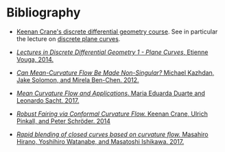 # Bibliography

  - [Keenan Crane's discrete differential geometry course](https://brickisland.net/DDGSpring2024/). See
in particular the lecture on [discrete plane curves](
https://brickisland.net/DDGSpring2024/wp-content/uploads/2019/02/DDG_458_SP19_Lecture11_DiscreteCurves.pdf).

  - [*Lectures in Discrete Differential Geometry 1 - Plane Curves*, Etienne Vouga, 2014.](
https://www.cs.utexas.edu/users/evouga/uploads/4/5/6/8/45689883/notes1.pdf)

  - [*Can Mean-Curvature Flow Be Made Non-Singular?* Michael Kazhdan, Jake Solomon, and Mirela Ben-Chen.
2012.](https://arxiv.org/abs/1203.6819)

  - [*Mean Curvature Flow and Applications*. Maria Eduarda Duarte and Leonardo Sacht. 2017.](
http://sibgrapi.sid.inpe.br/col/sid.inpe.br/sibgrapi/2017/09.04.18.39/doc/Mean%20Curvature%20Flow%20and%20Applications.pdf)

  - [*Robust Fairing via Conformal Curvature Flow.* Keenan Crane, Ulrich Pinkall, and Peter Schröder. 2014](
https://www.cs.cmu.edu/~kmcrane/Projects/ConformalWillmoreFlow/paper.pdf)

  - [*Rapid blending of closed curves based on curvature flow.* Masahiro Hirano, Yoshihiro Watanabe, and
Masatoshi Ishikawa. 2017.](https://www.sciencedirect.com/science/article/pii/S016783961730016X)
